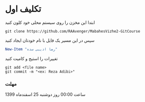# تکلیف اول

ابتدا این مخزن را روی سیستم محلی خود کلون کنید
```gitbash
git clone https://github.com/RAAvenger/MabahesVizhe2-GitCourse
```
سپس در این مسیر یک فایل با نام خودتان ایجاد کنید
```powershell
New-Item "رضا ادیبی سده"
```
تغییرات را استیج و کامیت کنید
```gitbash
git add <file name>
git commit -m "<ex: Reza Adibi>"
```

### مهلت
ساعت 00:00 روز دوشنبه 25 اسفندماه 1399